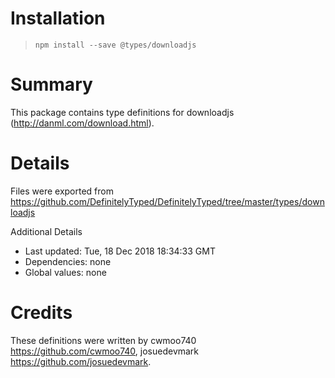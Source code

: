 # Installation
> `npm install --save @types/downloadjs`

# Summary
This package contains type definitions for downloadjs (http://danml.com/download.html).

# Details
Files were exported from https://github.com/DefinitelyTyped/DefinitelyTyped/tree/master/types/downloadjs

Additional Details
 * Last updated: Tue, 18 Dec 2018 18:34:33 GMT
 * Dependencies: none
 * Global values: none

# Credits
These definitions were written by cwmoo740 <https://github.com/cwmoo740>, josuedevmark <https://github.com/josuedevmark>.
